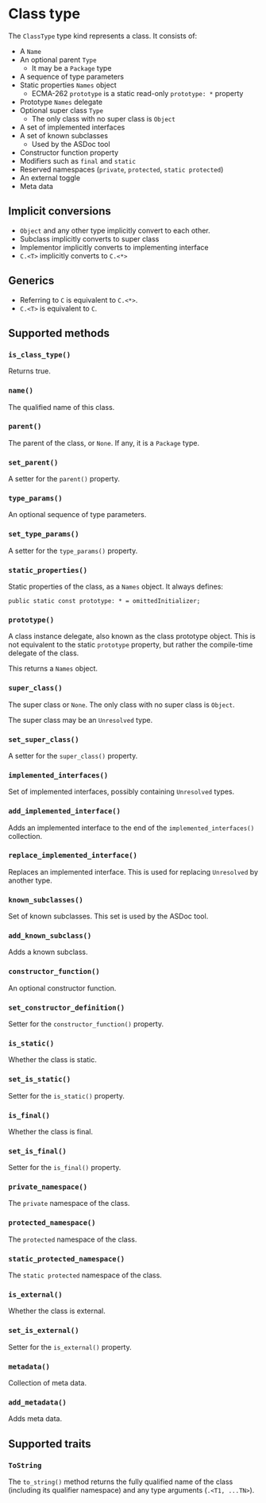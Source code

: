 # Class type

The `ClassType` type kind represents a class. It consists of:

* A `Name`
* An optional parent `Type`
  * It may be a `Package` type
* A sequence of type parameters
* Static properties `Names` object
  * ECMA-262 `prototype` is a static read-only `prototype: *` property
* Prototype `Names` delegate
* Optional super class `Type`
  * The only class with no super class is `Object`
* A set of implemented interfaces
* A set of known subclasses
  * Used by the ASDoc tool
* Constructor function property
* Modifiers such as `final` and `static`
* Reserved namespaces (`private`, `protected`, `static protected`)
* An external toggle
* Meta data

## Implicit conversions

* `Object` and any other type implicitly convert to each other.
* Subclass implicitly converts to super class
* Implementor implicitly converts to implementing interface
* `C.<T>` implicitly converts to `C.<*>`

## Generics

* Referring to `C` is equivalent to `C.<*>`.
* `C.<T>` is equivalent to `C`.

## Supported methods

### `is_class_type()`

Returns true.

### `name()`

The qualified name of this class.

### `parent()`

The parent of the class, or `None`. If any, it is a `Package` type.

### `set_parent()`

A setter for the `parent()` property.

### `type_params()`

An optional sequence of type parameters.

### `set_type_params()`

A setter for the `type_params()` property.

### `static_properties()`

Static properties of the class, as a `Names` object. It always defines:

```as3
public static const prototype: * = omittedInitializer;
```

### `prototype()`

A class instance delegate, also known as the class prototype object. This is not equivalent to the static `prototype` property, but rather the compile-time delegate of the class.

This returns a `Names` object.

### `super_class()`

The super class or `None`. The only class with no super class is `Object`.

The super class may be an `Unresolved` type.

### `set_super_class()`

A setter for the `super_class()` property.

### `implemented_interfaces()`

Set of implemented interfaces, possibly containing `Unresolved` types.

### `add_implemented_interface()`

Adds an implemented interface to the end of the `implemented_interfaces()` collection.

### `replace_implemented_interface()`

Replaces an implemented interface. This is used for replacing `Unresolved` by another type.

### `known_subclasses()`

Set of known subclasses. This set is used by the ASDoc tool.

### `add_known_subclass()`

Adds a known subclass.

### `constructor_function()`

An optional constructor function.

### `set_constructor_definition()`

Setter for the `constructor_function()` property.

### `is_static()`

Whether the class is static.

### `set_is_static()`

Setter for the `is_static()` property.

### `is_final()`

Whether the class is final.

### `set_is_final()`

Setter for the `is_final()` property.

### `private_namespace()`

The `private` namespace of the class.

### `protected_namespace()`

The `protected` namespace of the class.

### `static_protected_namespace()`

The `static protected` namespace of the class.

### `is_external()`

Whether the class is external.

### `set_is_external()`

Setter for the `is_external()` property.

### `metadata()`

Collection of meta data.

### `add_metadata()`

Adds meta data.

## Supported traits

### `ToString`

The `to_string()` method returns the fully qualified name of the class (including its qualifier namespace) and any type arguments (`.<T1, ...TN>`).